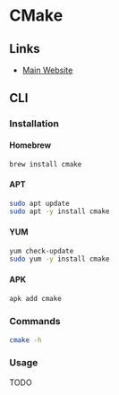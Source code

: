 # CMake

## Links

- [Main Website](https://cmake.org/)

## CLI

### Installation

#### Homebrew

```sh
brew install cmake
```

#### APT

```sh
sudo apt update
sudo apt -y install cmake
```

#### YUM

```sh
yum check-update
sudo yum -y install cmake
```

#### APK

```sh
apk add cmake
```

### Commands

```sh
cmake -h
```

### Usage

TODO
